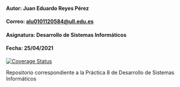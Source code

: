 #### Autor: Juan Eduardo Reyes Pérez
#### Correo: alu0101120584@ull.edu.es
#### Asignatura: Desarrollo de Sistemas Informáticos
#### Fecha: 25/04/2021

<a href='https://coveralls.io/github/ULL-ESIT-INF-DSI-2021/ull-esit-inf-dsi-20-21-prct08-filesystem-notes-app-eduardoreyes99?branch=main'><img src='https://coveralls.io/repos/github/ULL-ESIT-INF-DSI-2021/ull-esit-inf-dsi-20-21-prct08-filesystem-notes-app-eduardoreyes99/badge.svg?branch=main' alt='Coverage Status' /></a>

Repositorio correspondiente a la Práctica 8 de Desarrollo de Sistemas Informáticos
